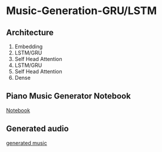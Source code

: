 # Music-Generation-GRU/LSTM

## Architecture
1. Embedding
2. LSTM/GRU
3. Self Head Attention
4. LSTM/GRU
5. Self Head Attention
6. Dense

## Piano Music Generator Notebook
[Notebook](https://github.com/kush1198/Music-Generation-LSTM/blob/master/music%20LSTM/Piano_Music_Genration.ipynb)
## Generated audio
[generated music](https://github.com/kush1198/Music-Generation-LSTM/tree/master/music%20LSTM/generated_music_output)
